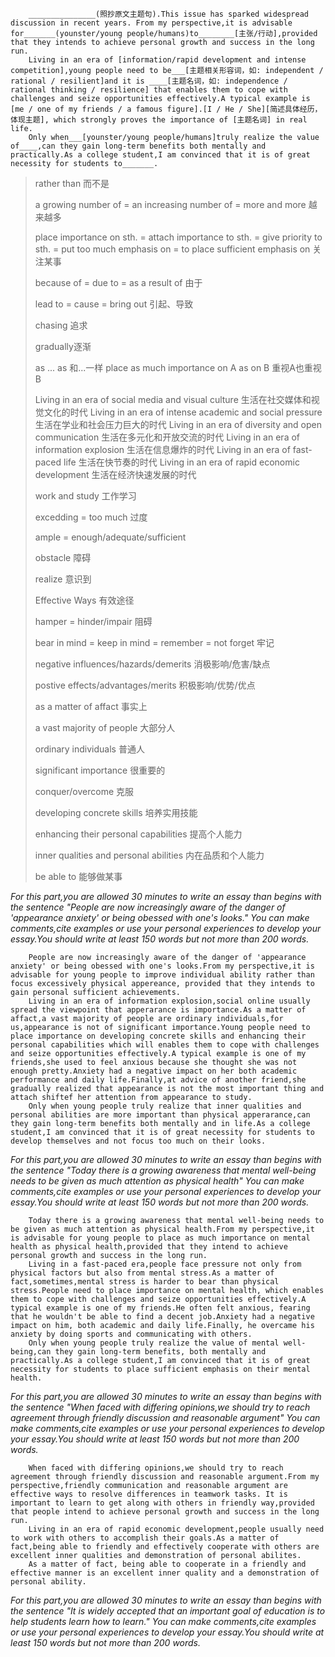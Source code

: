 ~~~
    _______________(照抄原文主题句).This issue has sparked widespread discussion in recent years. From my perspective,it is advisable for_______(younster/young people/humans)to________[主张/行动],provided that they intends to achieve personal growth and success in the long run.
    Living in an era of [information/rapid development and intense competition],young people need to be___[主题相关形容词，如: independent / rational / resilient]and it is ____[主题名词，如: independence / rational thinking / resilience] that enables them to cope with challenges and seize opportunities effectively.A typical example is  [me / one of my friends / a famous figure].[I / He / She][简述具体经历，体现主题], which strongly proves the importance of [主题名词] in real life.
    Only when___[younster/young people/humans]truly realize the value of____,can they gain long-term benefits both mentally and practically.As a college student,I am convinced that it is of great necessity for students to_______.
~~~

>rather than 而不是
>
>a growing number of = an increasing number of = more and more 越来越多
>
>place importance on sth. = attach importance to sth. = give priority to sth. = put too much emphasis on = to place sufficient emphasis on 关注某事
>
>because of = due to = as a result of 由于
>
>lead to = cause = bring out 引起、导致
>
>chasing 追求
>
>gradually逐渐
>
>as ... as 和...一样
>place as much importance on A as on B 重视A也重视B
>
>Living in an era of social media and visual culture 生活在社交媒体和视觉文化的时代
>Living in an era of intense academic and social pressure 生活在学业和社会压力巨大的时代
>Living in an era of diversity and open communication 生活在多元化和开放交流的时代
>Living in an era of information explosion 生活在信息爆炸的时代
>Living in an era of fast-paced life 生活在快节奏的时代
>Living in an era of rapid economic development 生活在经济快速发展的时代
>
>work and study 工作学习
>
>excedding = too much 过度
>
>ample = enough/adequate/sufficient
>
>obstacle 障碍
>
>realize 意识到
>
>Effective Ways 有效途径
>
>hamper = hinder/impair 阻碍
>
>bear in mind = keep in mind = remember = not forget 牢记
>
>negative influences/hazards/demerits
>消极影响/危害/缺点
>
>postive effects/advantages/merits
>积极影响/优势/优点
>
>as a matter of affact 事实上
>
>a vast majority of people 大部分人
>
>ordinary individuals 普通人
>
>significant importance 很重要的
>
>conquer/overcome 克服
>
>developing concrete skills 培养实用技能
>
>enhancing their personal capabilities 提高个人能力
>
>inner qualities and personal abilities 内在品质和个人能力
>
>be able to 能够做某事

*For this part,you are allowed 30 minutes to write an essay than begins with the sentence "People are now increasingly aware of the danger of 'appearance anxiety' or being obessed with one's looks." You can make comments,cite examples or use your personal experiences to develop your essay.You should write at least 150 words but not more than 200 words.*

~~~
    People are now increasingly aware of the danger of 'appearance anxiety' or being obessed with one's looks.From my perspective,it is advisable for young people to improve individual ability rather than focus excessively physical appereance, provided that they intends to gain personal sufficient achievements.
    Living in an era of information explosion,social online usually spread the viewpoint that apperarance is importance.As a matter of affact,a vast majority of people are ordinary individuals,for us,appearance is not of significant importance.Young people need to place importance on developing concrete skills and enhancing their personal capabilities which will enables them to cope with challenges and seize opportunities effectively.A typical example is one of my friends,she used to feel anxious because she thought she was not enough pretty.Anxiety had a negative impact on her both academic performance and daily life.Finally,at advice of another friend,she gradually realized that appearance is not the most important thing and attach shiftef her attention from appearance to study.
    Only when young people truly realize that inner qualities and personal abilities are more important than physical apperarance,can they gain long-term benefits both mentally and in life.As a college student,I am convinced that it is of great necessity for students to develop themselves and not focus too much on their looks.
~~~

*For this part,you are allowed 30 minutes to write an essay than begins with the sentence "Today there is a growing awareness that mental well-being needs to be given as much attention as physical health" You can make comments,cite examples or use your personal experiences to develop your essay.You should write at least 150 words but not more than 200 words.*

~~~
    Today there is a growing awareness that mental well-being needs to be given as much attention as physical health.From my perspective,it is advisable for young people to place as much importance on mental health as physical health,provided that they intend to achieve personal growth and success in the long run.
    Living in a fast-paced era,people face pressure not only from physical factors but also from mental stress.As a matter of fact,sometimes,mental stress is harder to bear than physical stress.People need to place importance on mental health, which enables them to cope with challenges and seize opportunities effectively.A typical example is one of my friends.He often felt anxious, fearing that he wouldn't be able to find a decent job.Anxiety had a negative impact on him, both academic and daily life.Finally, he overcame his anxiety by doing sports and communicating with others.
    Only when young people truly realize the value of mental well-being,can they gain long-term benefits, both mentally and practically.As a college student,I am convinced that it is of great necessity for students to place sufficient emphasis on their mental health.
~~~

*For this part,you are allowed 30 minutes to write an essay than begins with the sentence "When faced with differing opinions,we should try to reach agreement through friendly discussion and reasonable argument" You can make comments,cite examples or use your personal experiences to develop your essay.You should write at least 150 words but not more than 200 words.*

~~~
    When faced with differing opinions,we should try to reach agreement through friendly discussion and reasonable argument.From my perspective,friendly communication and reasonable argument are effective ways to resolve differences in teamwork tasks. It is important to learn to get along with others in friendly way,provided that people intend to achieve personal growth and success in the long run.
    Living in an era of rapid economic development,people usually need to work with others to accomplish their goals.As a matter of fact,being able to friendly and effectively cooperate with others are excellent inner qualities and demonstration of personal abilites.
    As a matter of fact, being able to cooperate in a friendly and effective manner is an excellent inner quality and a demonstration of personal ability.
~~~

*For this part,you are allowed 30 minutes to write an essay than begins with the sentence "It is widely accepted that an important goal of education is to help students learn how to learn." You can make comments,cite examples or use your personal experiences to develop your essay.You should write at least 150 words but not more than 200 words.*